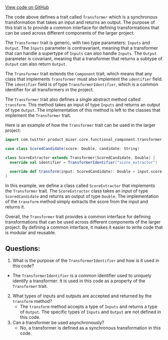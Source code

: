 [View code on GitHub](https://github.com/misbahsy/the-algorithm/product-mixer/core/src/main/scala/com/twitter/product_mixer/core/functional_component/transformer/Transformer.scala)

The code above defines a trait called `Transformer` which is a synchronous transformation that takes an input and returns an output. The purpose of this trait is to provide a common interface for defining transformations that can be used across different components of the larger project. 

The `Transformer` trait is generic, with two type parameters: `Inputs` and `Output`. The `Inputs` parameter is contravariant, meaning that a transformer that can handle a supertype of `Inputs` can also handle `Inputs`. The `Output` parameter is covariant, meaning that a transformer that returns a subtype of `Output` can also return `Output`. 

The `Transformer` trait extends the `Component` trait, which means that any class that implements `Transformer` must also implement the `identifier` field. The `identifier` field is of type `TransformerIdentifier`, which is a common identifier for all transformers in the project. 

The `Transformer` trait also defines a single abstract method called `transform`. This method takes an input of type `Inputs` and returns an output of type `Output`. The implementation of this method is left to the classes that implement the `Transformer` trait. 

Here is an example of how the `Transformer` trait can be used in the larger project:

```scala
import com.twitter.product_mixer.core.functional_component.transformer.Transformer

case class ScoredCandidate(score: Double, candidate: String)

class ScoreExtractor extends Transformer[ScoredCandidate, Double] {
  override val identifier = TransformerIdentifier("score_extractor")

  override def transform(input: ScoredCandidate): Double = input.score
}
```

In this example, we define a class called `ScoreExtractor` that implements the `Transformer` trait. The `ScoreExtractor` class takes an input of type `ScoredCandidate` and returns an output of type `Double`. The implementation of the `transform` method simply extracts the score from the input and returns it. 

Overall, the `Transformer` trait provides a common interface for defining transformations that can be used across different components of the larger project. By defining a common interface, it makes it easier to write code that is modular and reusable.
## Questions: 
 1. What is the purpose of the `TransformerIdentifier` and how is it used in this code?
   - The `TransformerIdentifier` is a common identifier used to uniquely identify a transformer. It is used in this code as a property of the `Transformer` trait.
2. What types of inputs and outputs are accepted and returned by the `transform` method?
   - The `transform` method accepts a type of `Inputs` and returns a type of `Output`. The specific types of `Inputs` and `Output` are not defined in this code.
3. Can a transformer be used asynchronously?
   - No, a transformer is defined as a synchronous transformation in this code.